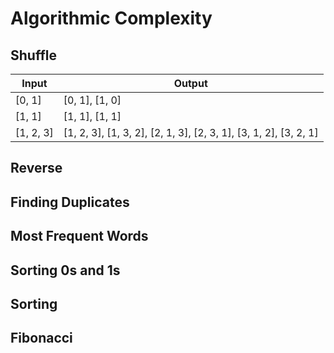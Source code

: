# Algorithmic Complexity

## Shuffle

|Input    |Output           |
|---------|-----------------|
|[0, 1]   |[0, 1], [1, 0]   |
|[1, 1]   |[1, 1], [1, 1]   |
|[1, 2, 3]|[1, 2, 3], [1, 3, 2], [2, 1, 3], [2, 3, 1], [3, 1, 2], [3, 2, 1]|


## Reverse

## Finding Duplicates

## Most Frequent Words

## Sorting 0s and 1s

## Sorting

## Fibonacci
